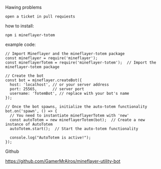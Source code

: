 Hawing problems
```
open a ticket in pull requiests
```
how to install:
```
npm i mineflayer-totem
```

example code:
```
// Import Mineflayer and the mineflayer-totem package
const mineflayer = require('mineflayer');
const mineflayerTotem = require('mineflayer-totem');  // Import the mineflayer-totem package

// Create the bot
const bot = mineflayer.createBot({
  host: 'localhost', // or your server address
  port: 25565,       // server port
  username: 'TotemBot', // replace with your bot's name
});

// Once the bot spawns, initialize the auto-totem functionality
bot.on('spawn', () => {
  // You need to instantiate mineflayerTotem with 'new'
  const autoTotem = new mineflayerTotem(bot);  // Create a new instance of AutoTotem
  autoTotem.start();  // Start the auto-totem functionality

  console.log("AutoTotem is active!");
});
```
Github

https://github.com/GamerMrAlros/mineflayer-utility-bot
```